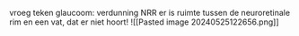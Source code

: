vroeg teken glaucoom: verdunning NRR
er is ruimte tussen de neuroretinale rim en een vat, dat er niet hoort!
![[Pasted image 20240525122656.png]]